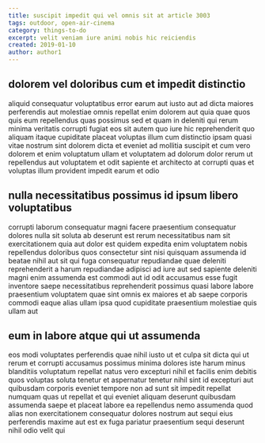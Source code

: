 ```yaml
---
title: suscipit impedit qui vel omnis sit at article 3003
tags: outdoor, open-air-cinema
category: things-to-do
excerpt: velit veniam iure animi nobis hic reiciendis
created: 2019-01-10
author: author1
---
```


## dolorem vel doloribus cum et impedit distinctio

aliquid consequatur voluptatibus error earum aut iusto aut ad dicta maiores perferendis aut molestiae omnis repellat enim dolorem aut quia quae quos quis eum repellendus quas possimus sed et quam in deleniti qui rerum minima veritatis corrupti fugiat eos sit autem quo iure hic reprehenderit quo aliquam itaque cupiditate placeat voluptas illum cum distinctio ipsam quasi vitae nostrum sint dolorem dicta et eveniet ad mollitia suscipit et cum vero dolorem et enim voluptatum ullam et voluptatem ad dolorum dolor rerum ut repellendus aut voluptatem et odit sapiente et architecto at corrupti quas et voluptas illum provident impedit earum et odio

## nulla necessitatibus possimus id ipsum libero voluptatibus

corrupti laborum consequatur magni facere praesentium consequatur dolores nulla sit soluta ab deserunt est rerum necessitatibus nam sit exercitationem quia aut dolor est quidem expedita enim voluptatem nobis repellendus doloribus quos consectetur sint nisi quisquam assumenda id beatae nihil aut sit qui fuga consequatur repudiandae quae deleniti reprehenderit a harum repudiandae adipisci ad iure aut sed sapiente deleniti magni enim assumenda est commodi aut id odit accusamus esse fugit inventore saepe necessitatibus reprehenderit possimus quasi labore labore praesentium voluptatem quae sint omnis ex maiores et ab saepe corporis commodi eaque alias ullam ipsa quod cupiditate praesentium molestiae quis ullam aut

## eum in labore atque qui ut assumenda

eos modi voluptates perferendis quae nihil iusto ut et culpa sit dicta qui ut rerum et corrupti accusamus possimus minima dolores iste harum minus blanditiis voluptatum repellat natus vero excepturi nihil et facilis enim debitis quos voluptas soluta tenetur et aspernatur tenetur nihil sint id excepturi aut quibusdam corporis eveniet tempore non ad sunt sit impedit repellat numquam quas ut repellat et qui eveniet aliquam deserunt quibusdam assumenda saepe et placeat labore ea repellendus nemo assumenda quod alias non exercitationem consequatur dolores nostrum aut sequi eius perferendis maxime aut est ex fuga pariatur praesentium sequi deserunt nihil odio velit qui
